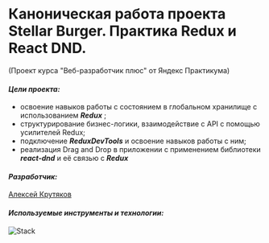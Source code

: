 # Каноническая работа проекта Stellar Burger. Практика Redux и React DND.

(Проект курса "Веб-разработчик плюс" от Яндекс Практикума)

#### _Цели проекта:_

- освоение навыков работы с состоянием в глобальном хранилище с использованием **_Redux_** ;
- структурирование бизнес-логики, взаимодействие с API с помощью усилителей Redux;
- подключение **_ReduxDevTools_** и освоение навыков работы с ним;
- реализация Drag and Drop в приложении с применением библиотеки **_react-dnd_** и её связью с **_Redux_**

#### _Разработчик:_

[Алексей Крутяков](https://github.com/AlexeyKrutyakov)

#### _Используемые инструменты и технологии:_

![Stack](https://skillicons.dev/icons?i=vscode,figma,git,html,css,js,react,redux,babel&perline=10)

